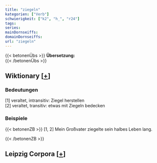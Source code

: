 ```yaml
---
title: "ziegeln"
kategorien: ["Verb"]
schwierigkeit: ["k2", "h_", "r24"]
tags:
series:
mainDornseiffs:
domainDornseiffs:
url: "ziegeln"
---
```


{{< betonenÜbs >}}
**Übersetzung:**  
{{< /betonenÜbs >}}

## Wiktionary [[+](https://de.wiktionary.org/wiki/ziegeln)]

### Bedeutungen
[1] veraltet, intransitiv: Ziegel herstellen  
[2] veraltet, transitiv: etwas mit Ziegeln bedecken  

### Beispiele
{{< betonenZB >}}
[1, 2] Mein Großvater ziegelte sein halbes Leben lang.  

{{< /betonenZB >}}

## Leipzig Corpora [[+](https://corpora.uni-leipzig.de/en/res?word=ziegeln&corpusId=deu_newscrawl-public_2018)]

